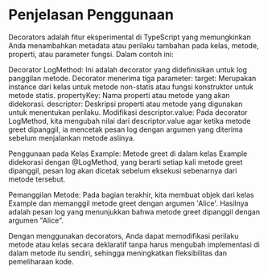 # Penjelasan Penggunaan
Decorators adalah fitur eksperimental di TypeScript yang memungkinkan Anda menambahkan metadata atau perilaku tambahan pada kelas, metode, properti, atau parameter fungsi. Dalam contoh ini:

Decorator LogMethod: Ini adalah decorator yang didefinisikan untuk log panggilan metode. Decorator menerima tiga parameter:
target: Merupakan instance dari kelas untuk metode non-statis atau fungsi konstruktor untuk metode statis.
propertyKey: Nama properti atau metode yang akan didekorasi.
descriptor: Deskripsi properti atau metode yang digunakan untuk menentukan perilaku.
Modifikasi descriptor.value: Pada decorator LogMethod, kita mengubah nilai dari descriptor.value agar ketika metode greet dipanggil, ia mencetak pesan log dengan argumen yang diterima sebelum menjalankan metode aslinya.

Penggunaan pada Kelas Example: Metode greet di dalam kelas Example didekorasi dengan @LogMethod, yang berarti setiap kali metode greet dipanggil, pesan log akan dicetak sebelum eksekusi sebenarnya dari metode tersebut.

Pemanggilan Metode: Pada bagian terakhir, kita membuat objek dari kelas Example dan memanggil metode greet dengan argumen 'Alice'. Hasilnya adalah pesan log yang menunjukkan bahwa metode greet dipanggil dengan argumen "Alice".

Dengan menggunakan decorators, Anda dapat memodifikasi perilaku metode atau kelas secara deklaratif tanpa harus mengubah implementasi di dalam metode itu sendiri, sehingga meningkatkan fleksibilitas dan pemeliharaan kode.